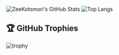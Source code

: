 ![ZeeKotomori's GitHub Stats](https://github-readme-stats.vercel.app/api?username=ZeeKotomori&show_icons=true&theme=radical&card_width=400&custom_title=ZeeKotomori%27s%20Stats)
![Top Langs](https://github-readme-stats.vercel.app/api/top-langs/?username=ZeeKotomori&layout=compact&theme=radical&card_width=400&custom_height=600&custom_count=6&custom_title=Top%20Languages%20Used)
## 🏆 GitHub Trophies  
![trophy](https://github-profile-trophy.vercel.app/?username=ZeeKotomori&theme=dracula&margin-w=10)
